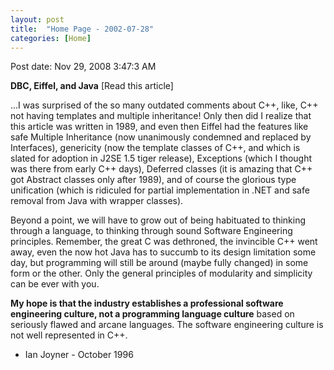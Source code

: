 ```yaml
---
layout: post
title:  "Home Page - 2002-07-28"
categories: [Home]
---
```


Post date: Nov 29, 2008 3:47:3 AM

**DBC, Eiffel, and Java** [Read this article]

...I was surprised of the so many outdated comments about C++, like, C++ not having templates and multiple inheritance! Only then did I realize that this article was written in 1989, and even then Eiffel had the features like safe Multiple Inheritance (now unanimously condemned and replaced by Interfaces), genericity (now the template classes of C++, and which is slated for adoption in J2SE 1.5 tiger release), Exceptions (which I thought was there from early C++ days), Deferred classes (it is amazing that C++ got Abstract classes only after 1989), and of course the glorious type unification (which is ridiculed for partial implementation in .NET and safe removal from Java with wrapper classes).

Beyond a point, we will have to grow out of being habituated to thinking through a language, to thinking through sound Software Engineering principles. Remember, the great C was dethroned, the invincible C++ went away, even the now hot Java has to succumb to its design limitation some day, but programming will still be around (maybe fully changed) in some form or the other. Only the general principles of modularity and simplicity can be ever with you.

**My hope is that the industry establishes a professional software engineering culture, not a programming language culture** based on seriously flawed and arcane languages. The software engineering culture is not well represented in C++.

- Ian Joyner - October 1996

